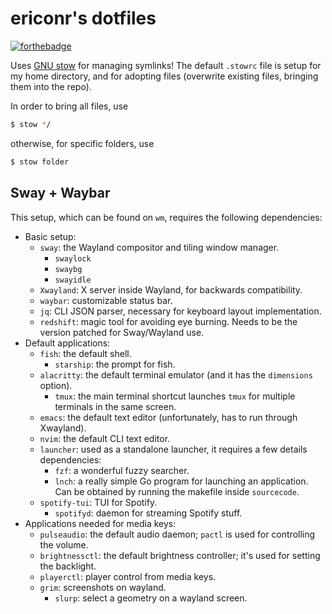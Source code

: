 # ericonr's dotfiles

[![forthebadge](https://forthebadge.com/images/badges/powered-by-electricity.svg)](https://forthebadge.com)

Uses [GNU stow](https://www.gnu.org/software/stow/) for managing symlinks! The default `.stowrc` file is setup for my home directory, and for adopting files (overwrite existing files, bringing them into the repo).

In order to bring all files, use
```bash
$ stow */
```
otherwise, for specific folders, use
```bash
$ stow folder
```

## Sway + Waybar

This setup, which can be found on `wm`, requires the following dependencies:
* Basic setup:
  * `sway`: the Wayland compositor and tiling window manager.
    * `swaylock`
    * `swaybg`
    * `swayidle`
  * `Xwayland`: X server inside Wayland, for backwards compatibility.
  * `waybar`: customizable status bar.
  * `jq`: CLI JSON parser, necessary for keyboard layout implementation.
  * `redshift`: magic tool for avoiding eye burning. Needs to be the version patched for Sway/Wayland use.
* Default applications:
  * `fish`: the default shell.
	* `starship`: the prompt for fish.
  * `alacritty`: the default terminal emulator (and it has the `dimensions` option).
    * `tmux`: the main terminal shortcut launches `tmux` for multiple terminals in the same screen.
  * `emacs`: the default text editor (unfortunately, has to run through Xwayland).
  * `nvim`: the default CLI text editor.
  * `launcher`: used as a standalone launcher, it requires a few details dependencies:
    * `fzf`: a wonderful fuzzy searcher.
	* `lnch`: a really simple Go program for launching an application. Can be obtained by running the makefile inside `sourcecode`.
  * `spotify-tui`: TUI for Spotify.
    * `spotifyd`: daemon for streaming Spotify stuff.
* Applications needed for media keys:
  * `pulseaudio`: the default audio daemon; `pactl` is used for controlling the volume.
  * `brightnessctl`: the default brightness controller; it's used for setting the backlight.
  * `playerctl`: player control from media keys.
  * `grim`: screenshots on wayland.
    * `slurp`: select a geometry on a wayland screen.

